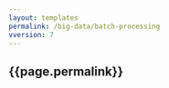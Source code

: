 ```yaml
---
layout: templates
permalink: /big-data/batch-processing
vversion: 7
---
```



## {{page.permalink}} 